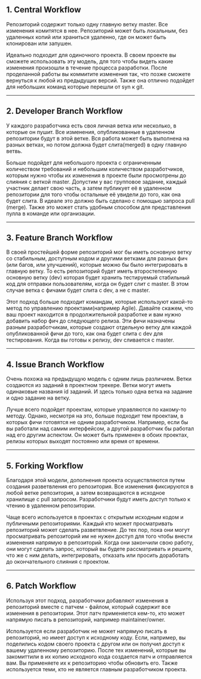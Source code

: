 ## 1. **Central Workflow**

Репозиторий содержит только одну главную ветку master. Все изменения комитятся в нее. Репозиторий может быть локальным, без удаленных копий или храниться удаленно, где он может быть клонирован или запушен.

Идеально подходит для одиночного проекта. В своем проекте вы сможете использовать эту модель, для того чтобы видеть какие изменения произошли в течение процесса разработки. После проделанной работы вы коммитите изменения так, что позже сможете вернуться к любой из предыдущих версий. Также она отлично подойдет для небольших команд которые перешли от syn к git.

___

## 2. **Developer Branch Workflow**

У каждого разработчика есть своя личная ветка или несколько, в которые он пушит. Все изменения, опубликованные в удаленном репозитории будут в этой ветке. Вся работа может быть выполнена на разных ветках, но потом должна будет слита(merged) в одну главную ветвь.

Больше подойдет для небольшого проекта с ограниченным количеством требований и небольшим количеством разработчиков, которым нужно чтобы их изменения в проекте были просмотрены до слияния с веткой master. Допустим у вас групповое задание, каждый участник делает свою часть, а затем публикует её в удаленном репозитории для того чтобы остальные её увидели до того, как она будет слита. В идеале это должно быть сделано с помощью запроса pull (merge). Также это может стать удобным способом для представления пулла в команде или организации.

___

## 3. **Feature Branch Workflow**

В своей простейшей форме репозиторий мог бы иметь основную ветку со стабильным, доступным кодом и другими ветками для разных фич (или багов, или улучшений), которые можно бы было интегрировать в главную ветку. То есть репозиторий будет иметь второстепенную основную ветку (dev) которая будет хранить тестируемый стабильный код для отправки пользователям, когда он будет слит с master. В этом случае ветка с фичами будет слита с dev, а не с master.

Этот подход больше подходит командам, которые используют какой-то метод по управлению проектами(например Agile). Давайте скажем, что ваш проект находится в продолжительной разработке и вам нужно добавить набор фич до следующего релиза. Эти фичи назначены разным разработчикам, которые создают отдельную ветку для каждой опубликованной фичи до того, как она будет слита с dev для тестирования. Когда вы готовы к релизу, dev сливается с master.

---
## 4. **Issue Branch Workflow**

Очень похожа на предыдущую модель с одним лишь различием. Ветки создаются из заданий в проектном трекере. Ветки могут иметь одинаковые названия id заданий. И здесь только одна ветка на задание и одно задание на ветку.

Лучше всего подойдет проектам, которые управляются по какому-то методу. Однако, несмотря на это, больше подходит тем проектам, в которых фичи готовятся не одним разработчиком. Например, если бы вы работали над самим интерфейсом, а другой разработчик бы работал над его другим аспектом. Он может быть применен в обоих проектах, релизы которых выходят постоянно или время от времени.

---
## 5. **Forking Workflow**

Благодаря этой модели, дополнения проекта осуществляются путем создания разветвления его репозитория. Все изменения фиксируются в любой ветке репозитория, а затем возвращаются в исходное хранилище с pull запросом. Разработчики будут иметь доступ только к чтению в удаленном репозитории.

Чаще всего используется в проектах с открытым исходным кодом и публичными репозиториями. Каждый кто может просматривать репозиторий может сделать разветвление. До тех пор, пока они могут просматривать репозиторий им не нужен доступ для того чтобы внести изменения напрямую в репозиторий. Когда они закончили свою работу, они могут сделать запрос, который вы будете рассматривать и решите, что же с ним делать, интегрировать, отказать или просить доработать до окончательного слияния с проектом.

---
## 6. **Patch Workflow**

  Используя этот подход, разработчики добавляют изменения в репозиторий вместе с патчем - файлом, который содержит все изменения в репозитории. Этот патч применяется кем-то, кто может напрямую писать в репозиторий, например maintainer/owner.

  Используется если разработчик не может напрямую писать в репозиторий, но имеет доступ к исходному коду. Если, например, вы поделились кодом своего проекта с другом или он получил доступ к вашему удаленному репозиторию. После тех изменений, которые вы закомиттили в их копию исходного кода создается патч и отправляется вам. Вы применяете их к репозиторию чтобы обновить его. Также используется теми, кто не является главным разработчиком проекта.
